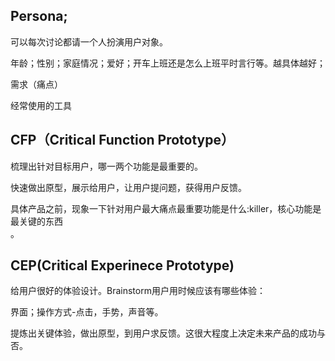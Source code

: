 ## Persona;<br>

可以每次讨论都请一个人扮演用户对象。<br>

年龄；性别；家庭情况；爱好；开车上班还是怎么上班平时言行等。越具体越好；<br>

需求（痛点）<br>

经常使用的工具<br>

## CFP（Critical Function Prototype）<br>

梳理出针对目标用户，哪一两个功能是最重要的。<br>

快速做出原型，展示给用户，让用户提问题，获得用户反馈。<br>

具体产品之前，现象一下针对用户最大痛点最重要功能是什么:killer，核心功能是最关键的东西 <br>。

## CEP(Critical Experinece Prototype)<br>

给用户很好的体验设计。Brainstorm用户用时候应该有哪些体验：<br>

界面；操作方式-点击，手势，声音等。<br>

提炼出关键体验，做出原型，到用户求反馈。这很大程度上决定未来产品的成功与否。<br>


